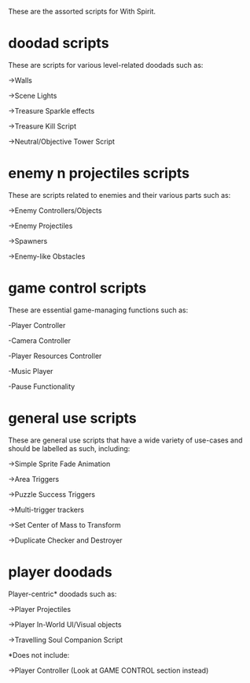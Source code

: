 These are the assorted scripts for With Spirit.

# doodad scripts
These are scripts for various level-related doodads such as:

->Walls

->Scene Lights

->Treasure Sparkle effects

->Treasure Kill Script

->Neutral/Objective Tower Script

# enemy n projectiles scripts
These are scripts related to enemies and their various parts such as:

->Enemy Controllers/Objects

->Enemy Projectiles

->Spawners

->Enemy-like Obstacles



# game control scripts
These are essential game-managing functions such as:

-Player Controller

-Camera Controller

-Player Resources Controller

-Music Player

-Pause Functionality



# general use scripts
These are general use scripts that have a wide variety of use-cases and should be labelled as such, including:

->Simple Sprite Fade Animation

->Area Triggers

->Puzzle Success Triggers

->Multi-trigger trackers

->Set Center of Mass to Transform

->Duplicate Checker and Destroyer

# player doodads
Player-centric* doodads such as:

->Player Projectiles

->Player In-World UI/Visual objects

->Travelling Soul Companion Script

*Does not include:

->Player Controller (Look at GAME CONTROL section instead)
